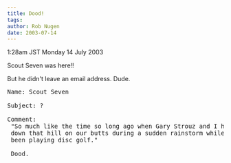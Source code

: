```yaml
---
title: Dood!
tags: 
author: Rob Nugen
date: 2003-07-14
---
```


<p class=date>1:28am JST Monday 14 July 2003</p>

<p>Scout Seven was here!!</p>

<p>But he didn't leave an email address.   Dude.</p>

<pre>
Name: Scout Seven  

Subject: ?  

Comment: 
 "So much like the time so long ago when Gary Strouz and I had slid
 down that hill on our butts during a sudden rainstorm while we had
 been playing disc golf."
 
 Dood.
</pre>
